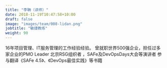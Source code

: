 ```yaml
---
title: "李聃（讲师）"
date: 2018-11-19T10:47:58+10:00
draft: false
image: "images/team/008-lidan.png"
jobtitle: "敏捷教练"
weight: 90
---
```


16年项目管理、IT服务管理的工作经验经验。
曾就职世界500强企业，担任过多家企业的PMO Leader
北京RSG组织者 ，SAFe及DevOpsDays大会等演讲者
参与翻译《SAFe 4.5》、《DevOps最佳实践》等书籍